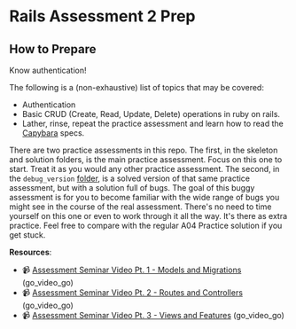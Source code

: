 # Rails Assessment 2 Prep

## How to Prepare

Know authentication!

The following is a (non-exhaustive) list of topics that may be covered:

- Authentication
- Basic CRUD (Create, Read, Update, Delete) operations in ruby on rails.
- Lather, rinse, repeat the practice assessment and learn how to read the
  [Capybara][capybara] specs.

There are two practice assessments in this repo. The first, in the skeleton and
solution folders, is the main practice assessment. Focus on this one to start.
Treat it as you would any other practice assessment. The second, in the
`debug_version` [folder][buggy], is a solved version of that same practice
assessment, but with a solution full of bugs. The goal of this buggy assessment
is for you to become familiar with the wide range of bugs you might see in the
course of the real assessment. There's no need to time yourself on this one or
even to work through it all the way. It's there as extra practice. Feel free to
compare with the regular A04 Practice solution if you get stuck.

**Resources**:

- :video_camera:
  [Assessment Seminar Video Pt. 1 - Models and Migrations](https://vimeo.com/268840677)
  (go_video_go)
- :video_camera:
  [Assessment Seminar Video Pt. 2 - Routes and Controllers](https://vimeo.com/268841893)
  (go_video_go)
- :video_camera:
  [Assessment Seminar Video Pt. 3 - Views and Features](https://vimeo.com/268845077)
  (go_video_go)

[capybara]: https://github.com/jnicklas/capybara
[buggy]: ./debug_version
